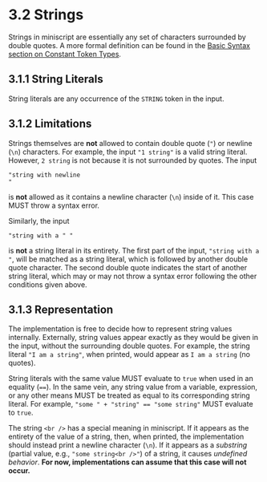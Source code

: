 # 3.2 Strings
Strings in miniscript are essentially any set of characters surrounded by double quotes. A more formal definition can be found in the [Basic Syntax section on Constant Token Types](../basic_syntax/tokens.md#212-constant-token-types).

## 3.1.1 String Literals
String literals are any occurrence of the `STRING` token in the input.

## 3.1.2 Limitations
Strings themselves are **not** allowed to contain double quote (`"`) or newline (`\n`) characters. For example, the input `"1 string"` is a valid string literal. However, `2 string` is not because it is not surrounded by quotes. The input

    "string with newline
    "

is **not** allowed as it contains a newline character (`\n`) inside of it. This case MUST throw a syntax error.

Similarly, the input

    "string with a " "

is **not** a string literal in its entirety. The first part of the input, `"string with a "`, will be matched as a string literal, which is followed by another double quote character. The second double quote indicates the start of another string literal, which may or may not throw a syntax error following the other conditions given above.

## 3.1.3 Representation
The implementation is free to decide how to represent string values internally. Externally, string values appear exactly as they would be given in the input, without the surrounding double quotes. For example, the string literal `"I am a string"`, when printed, would appear as `I am a string` (no quotes).

String literals with the same value MUST evaluate to `true` when used in an equality (`==`). In the same vein, any string value from a variable, expression, or any other means MUST be treated as equal to its corresponding string literal. For example, `"some " + "string" == "some string"` MUST evaluate to `true`.

The string `<br />` has a special meaning in miniscript. If it appears as the entirety of the value of a string, then, when printed, the implementation should instead print a newline character (`\n`). If it appears as a *substring* (partial value, e.g., `"some string<br />"`) of a string, it causes *undefined behavior*. **For now, implementations can assume that this case will not occur.**
